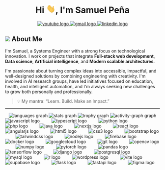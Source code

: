 <h1 align="center">Hi <img src="https://raw.githubusercontent.com/ABSphreak/ABSphreak/master/gifs/Hi.gif" width="30px">, I'm Samuel Peña</h1>

<!----------------------->

<div align="center">
  <a href="https://www.youtube.com/@samuelpro2345" target="_blank">
    <img src="https://img.shields.io/static/v1?message=Youtube&logo=youtube&label=&color=FF0000&logoColor=white&labelColor=&style=for-the-badge" height="35" alt="youtube logo" />
  </a>
  <a href="mailto:penaortegasamuel@gmail.com" target="_blank">
    <img src="https://img.shields.io/static/v1?message=Gmail&logo=gmail&label=&color=D14836&logoColor=white&labelColor=&style=for-the-badge" height="35" alt="gmail logo" />
  </a>
  <a href="https://www.linkedin.com/in/samuel-nissi" target="_blank">
    <img src="https://img.shields.io/static/v1?message=LinkedIn&logo=linkedin&label=&color=0077B5&logoColor=white&labelColor=&style=for-the-badge" height="35" alt="linkedin logo" />
  </a>
</div>

## <picture><img src="https://github.com/7oSkaaa/7oSkaaa/blob/main/Images/about_me.gif?raw=true" width="30px"></picture> About Me

I'm Samuel, a Systems Engineer with a strong focus on technological innovation. I work on projects that integrate **Full-stack web development**, **Data science**, **Artificial intelligence**, and **Modern scalable architectures**.

I'm passionate about turning complex ideas into accessible, impactful, and well-designed solutions by combining engineering with creativity. I'm involved in AI research groups, have led initiatives focused on education, health, and intelligent automation, and I'm always seeking new challenges to grow both personally and professionally.

> 💡 My mantra: “Learn. Build. Make an Impact.”

---
<!----------------------->

<!----------------------->
<div align="center">
  <img src="https://github-readme-stats.vercel.app/api/top-langs?username=Nasor2&locale=en&hide_title=false&layout=compact&card_width=320&langs_count=10&theme=gruvbox&hide_border=true" height="170" alt="languages graph"  />
  <img src="https://github-readme-stats.vercel.app/api?username=Nasor2&hide_title=false&hide_rank=false&show_icons=true&include_all_commits=true&count_private=true&disable_animations=false&theme=gruvbox&locale=en&hide_border=true" height="170" alt="stats graph"  />
  <img src="https://github-profile-trophy.vercel.app?username=Nasor2&theme=onedark&no-bg=true&no-frame=true" height="150" alt="trophy graph"  />
  <img src="https://github-readme-activity-graph.vercel.app/graph?username=Nasor2&theme=gruvbox&area=true&hide_border=true&hide_title=false" height="300" alt="activity-graph graph"  />
</div>


<div align="left">
  <img src="https://skillicons.dev/icons?i=js" height="57" alt="javascript logo"  />
  <img width="30" />
  <img src="https://skillicons.dev/icons?i=ts" height="57" alt="typescript logo"  />
  <img width="30" />
  <img src="https://skillicons.dev/icons?i=py" height="57" alt="python logo"  />
  <img width="30" />
  <img src="https://skillicons.dev/icons?i=php" height="57" alt="php logo"  />
  <img width="30" />
  <img src="https://skillicons.dev/icons?i=java" height="57" alt="java logo"  />
  <img width="30" />
  <img src="https://skillicons.dev/icons?i=nextjs" height="57" alt="nextjs logo"  />
  <img width="30" />
  <img src="https://skillicons.dev/icons?i=react" height="57" alt="react logo"  />
  <img width="30" />
  <img src="https://skillicons.dev/icons?i=angular" height="57" alt="angularjs logo"  />
  <img width="30" />
  <img src="https://skillicons.dev/icons?i=html" height="57" alt="html5 logo"  />
  <img width="30" />
  <img src="https://skillicons.dev/icons?i=css" height="57" alt="css3 logo"  />
  <img width="30" />
  <img src="https://skillicons.dev/icons?i=bootstrap" height="57" alt="bootstrap logo"  />
  <img width="30" />
  <img src="https://skillicons.dev/icons?i=tailwind" height="57" alt="tailwindcss logo"  />
  <img width="30" />
  <img src="https://skillicons.dev/icons?i=nodejs" height="57" alt="nodejs logo"  />
  <img width="30" />
  <img src="https://skillicons.dev/icons?i=firebase" height="57" alt="firebase logo"  />
  <img width="30" />
  <img src="https://skillicons.dev/icons?i=docker" height="57" alt="docker logo"  />
  <img width="30" />
  <img src="https://skillicons.dev/icons?i=gcp" height="57" alt="googlecloud logo"  />
  <img width="30" />
  <img src="https://skillicons.dev/icons?i=git" height="57" alt="git logo"  />
  <img width="30" />
  <img src="https://cdn.jsdelivr.net/gh/devicons/devicon/icons/opencv/opencv-original.svg" height="57" alt="opencv logo"  />
  <img width="30" />
  <img src="https://cdn.jsdelivr.net/gh/devicons/devicon/icons/numpy/numpy-original.svg" height="57" alt="numpy logo"  />
  <img width="30" />
  <img src="https://skillicons.dev/icons?i=pytorch" height="57" alt="pytorch logo"  />
  <img width="30" />
  <img src="https://cdn.jsdelivr.net/gh/devicons/devicon/icons/pandas/pandas-original.svg" height="57" alt="pandas logo"  />
  <img width="30" />
  <img src="https://skillicons.dev/icons?i=tensorflow" height="57" alt="tensorflow logo"  />
  <img width="30" />
  <img src="https://skillicons.dev/icons?i=django" height="57" alt="django logo"  />
  <img width="30" />
  <img src="https://skillicons.dev/icons?i=postgres" height="57" alt="postgresql logo"  />
  <img width="30" />
  <img src="https://skillicons.dev/icons?i=mysql" height="57" alt="mysql logo"  />
  <img width="30" />
  <img src="https://skillicons.dev/icons?i=r" height="57" alt="r logo"  />
  <img width="30" />
  <img src="https://skillicons.dev/icons?i=wordpress" height="57" alt="wordpress logo"  />
  <img width="30" />
  <img src="https://skillicons.dev/icons?i=vite" height="57" alt="vite logo"  />
  <img width="30" />
  <img src="https://skillicons.dev/icons?i=supabase" height="57" alt="supabase logo"  />
  <img width="30" />
  <img src="https://skillicons.dev/icons?i=flask" height="57" alt="flask logo"  />
  <img width="30" />
  <img src="https://skillicons.dev/icons?i=fastapi" height="57" alt="fastapi logo"  />
  <img width="30" />
  <img src="https://skillicons.dev/icons?i=figma" height="57" alt="figma logo"  />
</div>




<!----------------------->
